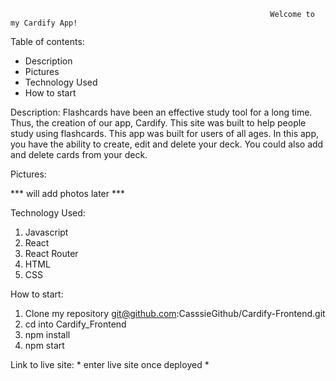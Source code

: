                                                              Welcome to my Cardify App!



Table of contents:
- Description
- Pictures
- Technology Used
- How to start


Description:
Flashcards have been an effective study tool for a long time. Thus, the creation of our app, Cardify. This site was built to help people study using flashcards. This app was built for users of all ages. In this app, you have the ability to create, edit and delete your deck. You could also add and delete  cards from your deck. 


Pictures:

*** will add photos later ***


Technology Used:
1. Javascript
2. React
3. React Router 
4. HTML
5. CSS


How to start:
1. Clone my repository git@github.com:CasssieGithub/Cardify-Frontend.git
2. cd into Cardify_Frontend
3. npm install
4. npm start

Link to live site: * enter live site once deployed *


